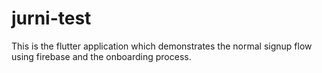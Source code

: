 # jurni-test
This is the flutter application which demonstrates the normal signup flow using firebase and the onboarding process.
